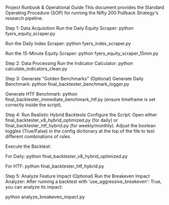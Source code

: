Project Runbook & Operational Guide
This document provides the Standard Operating Procedure (SOP) for running the Nifty 200 Pullback Strategy's research pipeline.

Step 1: Data Acquisition
Run the Daily Equity Scraper: python fyers_equity_scraper.py

Run the Daily Index Scraper: python fyers_index_scraper.py

Run the 15-Minute Equity Scraper: python fyers_equity_scraper_15min.py

Step 2: Data Processing
Run the Indicator Calculator: python calculate_indicators_clean.py

Step 3: Generate "Golden Benchmarks" (Optional)
Generate Daily Benchmark: python final_backtester_benchmark_logger.py

Generate HTF Benchmark: python final_backtester_immediate_benchmark_htf.py (ensure timeframe is set correctly inside the script).

Step 4: Run Realistic Hybrid Backtests
Configure the Script: Open either final_backtester_v8_hybrid_optimized.py (for daily) or final_backtester_htf_hybrid.py (for weekly/monthly). Adjust the boolean toggles (True/False) in the config dictionary at the top of the file to test different combinations of rules.

Execute the Backtest:

For Daily: python final_backtester_v8_hybrid_optimized.py

For HTF: python final_backtester_htf_hybrid.py

Step 5: Analyze Feature Impact (Optional)
Run the Breakeven Impact Analyzer: After running a backtest with 'use_aggressive_breakeven': True, you can analyze its impact:

python analyze_breakeven_impact.py
